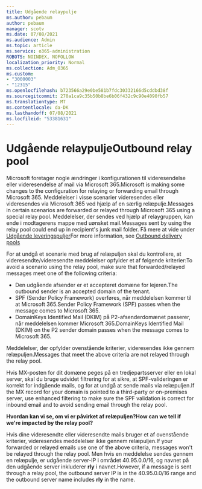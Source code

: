 ```yaml
---
title: Udgående relaypulje
ms.author: pebaum
author: pebaum
manager: scotv
ms.date: 07/08/2021
ms.audience: Admin
ms.topic: article
ms.service: o365-administration
ROBOTS: NOINDEX, NOFOLLOW
localization_priority: Normal
ms.collection: Adm_O365
ms.custom:
- "3000003"
- "12315"
ms.openlocfilehash: b723566a29e0be581b7fdc30332166d5cddbd38f
ms.sourcegitcommit: 270a1ca9c35b50b8be6b06f432c9c90e4090fb57
ms.translationtype: MT
ms.contentlocale: da-DK
ms.lasthandoff: 07/08/2021
ms.locfileid: "53381631"
---
```

# <a name="outbound-relay-pool"></a><span data-ttu-id="0eb59-102">Udgående relaypulje</span><span class="sxs-lookup"><span data-stu-id="0eb59-102">Outbound relay pool</span></span>

<span data-ttu-id="0eb59-103">Microsoft foretager nogle ændringer i konfigurationen til videresendelse eller videresendelse af mail via Microsoft 365.</span><span class="sxs-lookup"><span data-stu-id="0eb59-103">Microsoft is making some changes to the configuration for relaying or forwarding email through Microsoft 365.</span></span> <span data-ttu-id="0eb59-104">Meddelelser i visse scenarier videresendes eller videresendes via Microsoft 365 ved hjælp af en særlig relæpulje.</span><span class="sxs-lookup"><span data-stu-id="0eb59-104">Messages in certain scenarios are forwarded or relayed through Microsoft 365 using a special relay pool.</span></span> <span data-ttu-id="0eb59-105">Meddelelser, der sendes ved hjælp af relaygruppen, kan ende i modtagerens mappe med uønsket mail.</span><span class="sxs-lookup"><span data-stu-id="0eb59-105">Messages sent by using the relay pool could end up in recipient's junk mail folder.</span></span> <span data-ttu-id="0eb59-106">Få mere at vide under [Udgående leveringspuljer](/microsoft-365/security/office-365-security/high-risk-delivery-pool-for-outbound-messages#relay-pool)</span><span class="sxs-lookup"><span data-stu-id="0eb59-106">For more information, see [Outbound delivery pools](/microsoft-365/security/office-365-security/high-risk-delivery-pool-for-outbound-messages#relay-pool)</span></span>

<span data-ttu-id="0eb59-107">For at undgå et scenarie med brug af relæpuljen skal du kontrollere, at videresendte/videresendte meddelelser opfylder et af følgende kriterier:</span><span class="sxs-lookup"><span data-stu-id="0eb59-107">To avoid a scenario using the relay pool, make sure that forwarded/relayed messages meet one of the following criteria:</span></span>

- <span data-ttu-id="0eb59-108">Den udgående afsender er et accepteret domæne for lejeren.</span><span class="sxs-lookup"><span data-stu-id="0eb59-108">The outbound sender is an accepted domain of the tenant.</span></span>
- <span data-ttu-id="0eb59-109">SPF (Sender Policy Framework) overføres, når meddelelsen kommer til at Microsoft 365.</span><span class="sxs-lookup"><span data-stu-id="0eb59-109">Sender Policy Framework (SPF) passes when the message comes to Microsoft 365.</span></span>
- <span data-ttu-id="0eb59-110">DomainKeys Identified Mail (DKIM) på P2-afsenderdomænet passerer, når meddelelsen kommer Microsoft 365.</span><span class="sxs-lookup"><span data-stu-id="0eb59-110">DomainKeys Identified Mail (DKIM) on the P2 sender domain passes when the message comes to Microsoft 365.</span></span>
 
<span data-ttu-id="0eb59-111">Meddelelser, der opfylder ovenstående kriterier, videresendes ikke gennem relæpuljen.</span><span class="sxs-lookup"><span data-stu-id="0eb59-111">Messages that meet the above criteria are not relayed through the relay pool.</span></span>

<span data-ttu-id="0eb59-112">Hvis MX-posten for dit domæne peges på en tredjepartsserver eller en lokal server, skal du bruge udvidet filtrering for at sikre, at SPF-valideringen er korrekt for indgående mails, og for at undgå at sende mails via relæpuljen.</span><span class="sxs-lookup"><span data-stu-id="0eb59-112">If the MX record for your domain is pointed to a third-party or on-premises server, use enhanced filtering to make sure the SPF validation is correct for inbound email and to avoid sending email through the relay pool.</span></span>

<span data-ttu-id="0eb59-113">**Hvordan kan vi se, om vi er påvirket af relæpuljen?**</span><span class="sxs-lookup"><span data-stu-id="0eb59-113">**How can we tell if we're impacted by the relay pool?**</span></span>

<span data-ttu-id="0eb59-114">Hvis dine videresendte eller videresendte mails bruger et af ovenstående kriterier, videresendes meddelelser ikke gennem relæpuljen.</span><span class="sxs-lookup"><span data-stu-id="0eb59-114">If your forwarded or relayed emails use one of the above criteria, messages won't be relayed through the relay pool.</span></span> <span data-ttu-id="0eb59-115">Men hvis en meddelelse sendes gennem en relæpulje, er udgående server-IP i området 40.95.0.0/16, og navnet på den udgående server inkluderer **rly** i navnet.</span><span class="sxs-lookup"><span data-stu-id="0eb59-115">However, if a message is sent through a relay pool, the outbound server IP is in the 40.95.0.0/16 range and the outbound server name includes **rly** in the name.</span></span>

